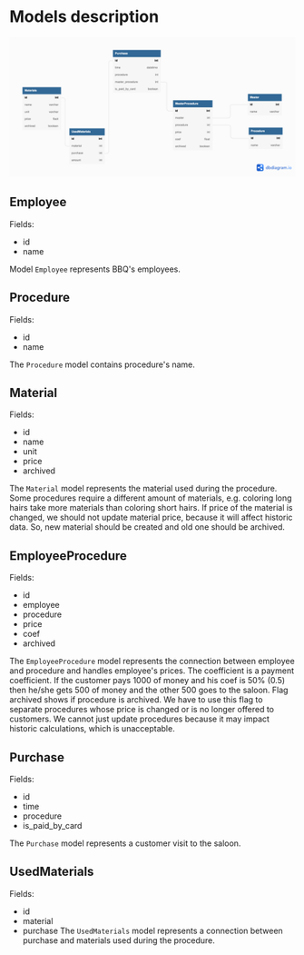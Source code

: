 # Models description

![alt text](https://github.com/Yakov-Varnaev/BBQ-manager/blob/main/docs/BBQ%20db.png?raw=true)

## Employee
Fields:
- id
- name

Model `Employee` represents BBQ's employees.

## Procedure
Fields: 
- id
- name

The `Procedure` model contains procedure's name.

## Material
Fields:
- id
- name
- unit
- price
- archived

The `Material` model represents the material used during the procedure. Some procedures require a different amount of materials, e.g. coloring long hairs take more materials than coloring short hairs. If price of the material is changed, we should not update material price, because it will affect historic data. So, new material should be created and old one should be archived.

## EmployeeProcedure
Fields:
- id
- employee
- procedure
- price
- coef
- archived

The `EmployeeProcedure` model represents the connection between employee and procedure and handles employee's prices. The coefficient is a payment coefficient. If the customer pays 1000 of money and his coef is 50% (0.5) then he/she gets 500 of money
and the other 500 goes to the saloon. Flag archived shows if procedure is archived. We have to use this flag to separate procedures whose price is changed or is no longer offered to customers. We cannot just update procedures because it may impact historic calculations, which is unacceptable.

## Purchase
Fields:
- id
- time
- procedure
- is_paid_by_card

The `Purchase` model represents a customer visit to the saloon.

## UsedMaterials
Fields:
- id
- material
- purchase
The `UsedMaterials` model represents a connection between purchase and materials used during the procedure.
